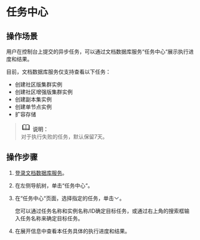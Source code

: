 # 任务中心<a name="dds_03_0040"></a>

## 操作场景<a name="section36712096194014"></a>

用户在控制台上提交的异步任务，可以通过文档数据库服务“任务中心“展示执行进度和结果。

目前，文档数据库服务仅支持查看以下任务：

-   创建社区版集群实例
-   创建社区增强版集群实例
-   创建副本集实例
-   创建单节点实例
-   扩容存储

>![](public_sys-resources/icon-note.gif) **说明：**   
>对于执行失败的任务，默认保留7天。  

## 操作步骤<a name="section9895111144916"></a>

1.  [登录文档数据库服务](https://support.huaweicloud.com/qs-dds/dds_02_0043.html)。
2.  在左侧导航树，单击“任务中心“。
3.  在“任务中心“页面，选择指定的任务，单击![](figures/expand.png)。

    您可以通过任务名称和实例名称/ID确定目标任务，或通过右上角的搜索框输入任务名称来确定目标任务。

4.  在展开信息中查看本任务具体的执行进度和结果。

